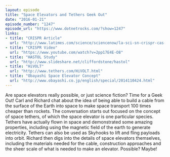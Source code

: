 ```yaml
---
layout: episode
title: "Space Elevators and Tethers Geek Out"
date: "2016-01-21"
episode_number: "1247"
episode_url: "https://www.dotnetrocks.com/?show=1247"
links:
- title: "CRISPR Article"
  url: "http://www.latimes.com/science/sciencenow/la-sci-sn-crispr-cas-9-20151218-story.html"
- title: "CRISPR Video"
  url: "https://www.youtube.com/watch?v=2pp17E4E-O8"
- title: "HASTOL Study"
  url: "http://www.slideshare.net/cliffordstone/hastol"
- title: "HiVOLT"
  url: "http://www.tethers.com/HiVOLT.html"
- title: "Obayashi Space Elevator Concept"
  url: "http://www.obayashi.co.jp/english/special/2014110424.html"
---
```


Are space elevators really possible, or just science fiction? Time for a Geek Out! Carl and Richard chat about the idea of being able to build a cable from the surface of the Earth into space to make space transport 100 times cheaper than rockets. The conversation starts out focused on the concept of space tethers, of which the space elevator is one particular species. Tethers have actually flown in space and demonstrated some amazing properties, including using the magnetic field of the earth to generate electricity. Tethers can also be used as Skyhooks to lift and fling payloads into orbit. Richard then digs into the details of space elevators themselves, including the materials needed for the cable, construction approaches and the sheer scale of what is needed to make an elevator. Possible? Maybe!
